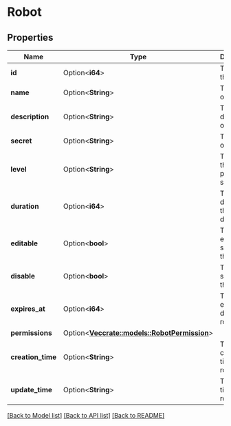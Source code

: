 # Robot

## Properties

Name | Type | Description | Notes
------------ | ------------- | ------------- | -------------
**id** | Option<**i64**> | The ID of the robot | [optional]
**name** | Option<**String**> | The name of the robot | [optional]
**description** | Option<**String**> | The description of the robot | [optional]
**secret** | Option<**String**> | The secret of the robot | [optional]
**level** | Option<**String**> | The level of the robot, project or system | [optional]
**duration** | Option<**i64**> | The duration of the robot in days | [optional]
**editable** | Option<**bool**> | The editable status of the robot | [optional]
**disable** | Option<**bool**> | The disable status of the robot | [optional]
**expires_at** | Option<**i64**> | The expiration date of the robot | [optional]
**permissions** | Option<[**Vec<crate::models::RobotPermission>**](RobotPermission.md)> |  | [optional]
**creation_time** | Option<**String**> | The creation time of the robot. | [optional]
**update_time** | Option<**String**> | The update time of the robot. | [optional]

[[Back to Model list]](../README.md#documentation-for-models) [[Back to API list]](../README.md#documentation-for-api-endpoints) [[Back to README]](../README.md)


